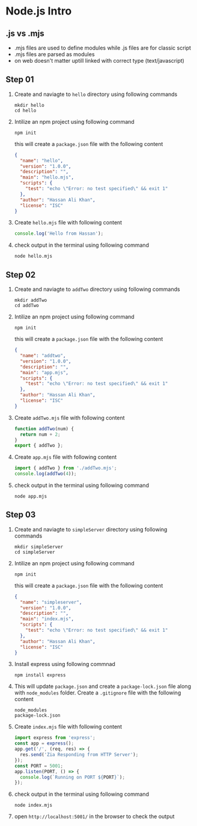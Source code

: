 # Node.js Intro

## .js vs .mjs

- .mjs files are used to define modules while .js files are for classic script
- .mjs files are parsed as modules
- on web doesn't matter uptill linked with correct type (text/javascript)

## Step 01

1. Create and naviagte to `hello` directory using following commands

   ```
   mkdir hello
   cd hello
   ```

2. Intilize an npm project using following command

   ```
   npm init
   ```

   this will create a `package.json` file with the following content

   ```json
   {
     "name": "hello",
     "version": "1.0.0",
     "description": "",
     "main": "hello.mjs",
     "scripts": {
       "test": "echo \"Error: no test specified\" && exit 1"
     },
     "author": "Hassan Ali Khan",
     "license": "ISC"
   }
   ```

3. Create `hello.mjs` file with following content

   ```mjs
   console.log('Hello from Hassan');
   ```

4. check output in the terminal using following command

   ```
   node hello.mjs
   ```

## Step 02

1. Create and naviagte to `addTwo` directory using following commands

   ```
   mkdir addTwo
   cd addTwo
   ```

2. Intilize an npm project using following command

   ```
   npm init
   ```

   this will create a `package.json` file with the following content

   ```json
   {
     "name": "addtwo",
     "version": "1.0.0",
     "description": "",
     "main": "app.mjs",
     "scripts": {
       "test": "echo \"Error: no test specified\" && exit 1"
     },
     "author": "Hassan Ali Khan",
     "license": "ISC"
   }
   ```

3. Create `addTwo.mjs` file with following content

   ```mjs
   function addTwo(num) {
     return num + 2;
   }
   export { addTwo };
   ```

4. Create `app.mjs` file with following content

   ```mjs
   import { addTwo } from './addTwo.mjs';
   console.log(addTwo(4));
   ```

5. check output in the terminal using following command

   ```
   node app.mjs
   ```

## Step 03

1. Create and naviagte to `simpleServer` directory using following commands

   ```
   mkdir simpleServer
   cd simpleServer
   ```

2. Intilize an npm project using following command

   ```
   npm init
   ```

   this will create a `package.json` file with the following content

   ```json
   {
     "name": "simpleserver",
     "version": "1.0.0",
     "description": "",
     "main": "index.mjs",
     "scripts": {
       "test": "echo \"Error: no test specified\" && exit 1"
     },
     "author": "Hassan Ali Khan",
     "license": "ISC"
   }
   ```

3. Install express using following commnad
   ```
   npm install express
   ```
4. This will update `package.json` and create a `package-lock.json` file along with `node_modules` folder. Create a `.gitignore` file with the following content

   ```
   node_modules
   package-lock.json
   ```

5. Create `index.mjs` file with following content

   ```mjs
   import express from 'express';
   const app = express();
   app.get('/', (req, res) => {
     res.send('Zia Responding from HTTP Server');
   });
   const PORT = 5001;
   app.listen(PORT, () => {
     console.log(`Running on PORT ${PORT}`);
   });
   ```

6. check output in the terminal using following command

   ```
   node index.mjs
   ```

7. open `http://localhost:5001/` in the browser to check the output

